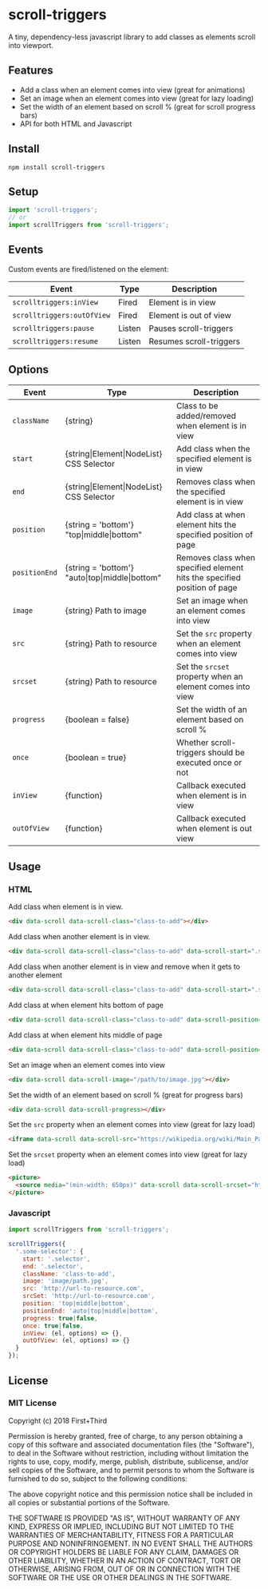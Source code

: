 # scroll-triggers

A tiny, dependency-less javascript library to add classes as elements scroll into viewport.

## Features

* Add a class when an element comes into view (great for animations)
* Set an image when an element comes into view (great for lazy loading)
* Set the width of an element based on scroll % (great for scroll progress bars)
* API for both HTML and Javascript

## Install

`npm install scroll-triggers`

## Setup

```javascript
import 'scroll-triggers';
// or
import scrollTriggers from 'scroll-triggers';
```

## Events

Custom events are fired/listened on the element:

| Event                      | Type   | Description             |
|----------------------------|--------|-------------------------|
| `scrolltriggers:inView`    | Fired  | Element is in view      |
| `scrolltriggers:outOfView` | Fired  | Element is out of view  |
| `scrolltriggers:pause`     | Listen | Pauses scroll-triggers  |
| `scrolltriggers:resume`    | Listen | Resumes scroll-triggers |

## Options

| Event                      | Type   | Description             |
|----------------------------|--------|-------------------------|
| `className`    | {string}  | Class to be added/removed when element is in view |
| `start`    | {string\|Element\|NodeList} CSS Selector  | Add class when the specified element is in view |
| `end` | {string\|Element\|NodeList} CSS Selector | Removes class when the specified element is in view  |
| `position` | {string = 'bottom'} "top\|middle\|bottom" | Add class at when element hits the specified position of page |
| `positionEnd` | {string = 'bottom'} "auto\|top\|middle\|bottom" | Removes class when specified element hits the specified position of page |
| `image` | {string} Path to image | Set an image when an element comes into view |
| `src` | {string} Path to resource | Set the `src` property when an element comes into view |
| `srcset` | {string} Path to resource | Set the `srcset` property when an element comes into view |
| `progress` | {boolean = false} | Set the width of an element based on scroll % |
| `once` | {boolean = true} | Whether scroll-triggers should be executed once or not |
| `inView` | {function} | Callback executed when element is in view |
| `outOfView` | {function} | Callback executed when element is out view |

## Usage

### HTML

Add class when element is in view.

```html
<div data-scroll data-scroll-class="class-to-add"></div>
```

Add class when another element is in view.

```html
<div data-scroll data-scroll-class="class-to-add" data-scroll-start=".some .selector"></div>
```

Add class when another element is in view and remove when it gets to another element

```html
<div data-scroll data-scroll-class="class-to-add" data-scroll-start=".some .selector" data-scroll-end=".some .lower .selector"></div>
```

Add class at when element hits bottom of page

```html
<div data-scroll data-scroll-class="class-to-add" data-scroll-position="bottom"></div>
```

Add class at when element hits middle of page

```html
<div data-scroll data-scroll-class="class-to-add" data-scroll-position="middle"></div>
```

Set an image when an element comes into view

```html
<div data-scroll data-scroll-image="/path/to/image.jpg"></div>
```

Set the width of an element based on scroll % (great for progress bars)

```html
<div data-scroll data-scroll-progress></div>
```

Set the `src` property when an element comes into view (great for lazy load)

```html
<iframe data-scroll data-scroll-src="https://wikipedia.org/wiki/Main_Page"/></iframe>
```

Set the `srcset` property when an element comes into view (great for lazy load)

```html
<picture>
  <source media="(min-width: 650px)" data-scroll data-scroll-srcset="http://placehold.it/465x465?text=Min-650" />
</picture>
```

### Javascript

```javascript
import scrollTriggers from 'scroll-triggers';

scrollTriggers({
  '.some-selector': {
    start: '.selector',
    end: '.selector',
    className: 'class-to-add',
    image: 'image/path.jpg',
    src: 'http://url-to-resource.com',
    srcSet: 'http://url-to-resource.com',
    position: 'top|middle|bottom',
    positionEnd: 'auto|top|middle|bottom',
    progress: true|false,
    once: true|false,
    inView: (el, options) => {},
    outOfView: (el, options) => {}
  }
});
```

## License

### MIT License

Copyright (c) 2018 First+Third

Permission is hereby granted, free of charge, to any person obtaining a copy
of this software and associated documentation files (the "Software"), to deal
in the Software without restriction, including without limitation the rights
to use, copy, modify, merge, publish, distribute, sublicense, and/or sell
copies of the Software, and to permit persons to whom the Software is
furnished to do so, subject to the following conditions:

The above copyright notice and this permission notice shall be included in all
copies or substantial portions of the Software.

THE SOFTWARE IS PROVIDED "AS IS", WITHOUT WARRANTY OF ANY KIND, EXPRESS OR
IMPLIED, INCLUDING BUT NOT LIMITED TO THE WARRANTIES OF MERCHANTABILITY,
FITNESS FOR A PARTICULAR PURPOSE AND NONINFRINGEMENT. IN NO EVENT SHALL THE
AUTHORS OR COPYRIGHT HOLDERS BE LIABLE FOR ANY CLAIM, DAMAGES OR OTHER
LIABILITY, WHETHER IN AN ACTION OF CONTRACT, TORT OR OTHERWISE, ARISING FROM,
OUT OF OR IN CONNECTION WITH THE SOFTWARE OR THE USE OR OTHER DEALINGS IN THE
SOFTWARE.